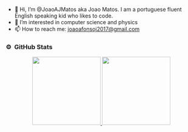 - 👋 Hi, I’m @JoaoAJMatos aka Joao Matos. I am a portuguese fluent English speaking kid who likes to code. 
- 👀 I’m interested in computer science and physics
- 📫 How to reach me: joaoafonsoj2017@gmail.com

### ⚙️ &nbsp;GitHub Stats

<p align="center">
<a href="https://github.com/AVS1508">
  <img height="180em" src="https://github-readme-stats-eight-theta.vercel.app/api?username=AVS1508&show_icons=true&theme=algolia&include_all_commits=true&count_private=true"/>
  <img height="180em" src="https://github-readme-stats-eight-theta.vercel.app/api/top-langs/?username=AVS1508&layout=compact&langs_count=8&theme=algolia"/>
</a>
</p>
